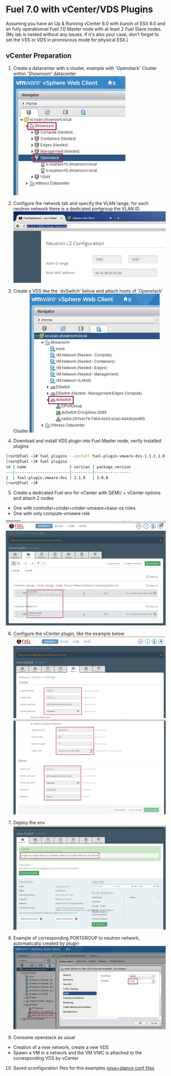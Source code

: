 # Fuel 7.0 with vCenter/VDS Plugins 

Assuming you have an Up & Running vCenter 6.0 with bunch of ESX 6.0 and an fully operationnal Fuel 7.0 Master node with at least 2 Fuel Slave nodes. (My lab is nested without any issues. If it's also your case, don't forget to set the VSS or VDS in promiscous mode for physical ESX.)

## vCenter Preparation

1. Create a datacenter with a cluster, example with 'Openstack' Cluster within 'Showroom' datacenter
![](docs/vcenter-cluster-openstack.png)

2. Configure the network tab and specify the VLAN range, for each neutron network there is a dedicated portgroup the VLAN ID
![](docs/fuel-network-settings.png)

3. Create a VDS like the 'dvSwitch' below and attach hosts of 'Openstack' Cluster
![](docs/vcenter-dvswitch.png)

4. Download and install VDS plugin into Fuel Master node, verify installed plugins
```bash
[root@fuel ~]# fuel plugins --install fuel-plugin-vmware-dvs-1.1-1.1.0-1.noarch.rpm
[root@fuel ~]# fuel plugins
id | name                   | version | package_version
---|------------------------|---------|----------------
1  | fuel-plugin-vmware-dvs | 1.1.0   | 3.0.0
[root@fuel ~]#
```

5. Create a dedicated Fuel env for vCenter with QEMU + vCenter options and attach 2 nodes
  * One with controller+cinder+cinder-vmware+base-os roles
  * One with only compute-vmware role
   
![](docs/fuel-nodes.png)

6. Configure the vCenter plugin, like the example below
![](docs/fuel-vcenter-conf-plugin.png)
![](docs/fuel-vcenter-conf-plugin-nova-glance.png)

7. Deploy the env
![](docs/fuel-deployment.png)

8. Example of corresponding PORTGROUP to neutron network, automatically created by plugin
![](docs/vcenter-new-portgroup.png)

9. Consume openstack as usual
  * Creation of a new network, create a new VDS
  * Spawn a VM in a network and the VM VNIC is attached to the corresponding VDS by vCenter

10. Saved oconfiguration files for this examples
[nova+glance conf files](scripts/vmw-fuel-dvs.tgz)
